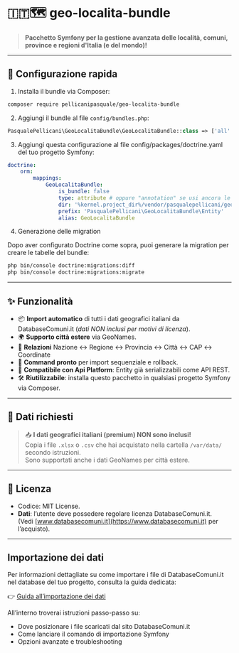 # 🇮🇹🗺️ geo-localita-bundle

> **Pacchetto Symfony per la gestione avanzata delle località, comuni, province e regioni d'Italia (e del mondo)!**

---

## 🏁 Configurazione rapida

1. Installa il bundle via Composer:

```bash
composer require pellicanipasquale/geo-localita-bundle
```

2. Aggiungi il bundle al file `config/bundles.php`:

  ```php
  PasqualePellicani\GeoLocalitaBundle\GeoLocalitaBundle::class => ['all' => true],
  ```

3. Aggiungi questa configurazione al file config/packages/doctrine.yaml del tuo progetto Symfony:

```yaml
doctrine:
    orm:
        mappings:
            GeoLocalitaBundle:
                is_bundle: false
                type: attribute # oppure "annotation" se usi ancora le annotation
                dir: '%kernel.project_dir%/vendor/pasqualepellicani/geo-localita-bundle/src/Entity'
                prefix: 'PasqualePellicani\GeoLocalitaBundle\Entity'
                alias: GeoLocalitaBundle
```

4. Generazione delle migration

Dopo aver configurato Doctrine come sopra, puoi generare la migration per creare le tabelle del bundle:

```bash
php bin/console doctrine:migrations:diff
php bin/console doctrine:migrations:migrate
```

---

## ✨ Funzionalità

- 📦 **Import automatico** di tutti i dati geografici italiani da DatabaseComuni.it (*dati NON inclusi per motivi di licenza*).
- 🌍 **Supporto città estere** via GeoNames.
- 🔗 **Relazioni** Nazione ↔ Regione ↔ Provincia ↔ Città ↔ CAP ↔ Coordinate
- 🚀 **Command pronto** per import sequenziale e rollback.
- 🧩 **Compatibile con Api Platform**: Entity già serializzabili come API REST.
- 🛠️ **Riutilizzabile**: installa questo pacchetto in qualsiasi progetto Symfony via Composer.

---

## 📂 Dati richiesti

> 📥 **I dati geografici italiani (premium) NON sono inclusi!**  
> Copia i file `.xlsx` o `.csv` che hai acquistato nella cartella `/var/data/` secondo istruzioni.  
> Sono supportati anche i dati GeoNames per città estere.

---

## 🚦 Licenza

- Codice: MIT License.
- **Dati**: l’utente deve possedere regolare licenza DatabaseComuni.it.  
  (Vedi [www.databasecomuni.it](https://www.databasecomuni.it) per l’acquisto).

---

## Importazione dei dati

Per informazioni dettagliate su come importare i file di DatabaseComuni.it nel database del tuo progetto, consulta la guida dedicata:

👉 [Guida all’importazione dei dati](IMPORT.md)

All’interno troverai istruzioni passo-passo su:
- Dove posizionare i file scaricati dal sito DatabaseComuni.it
- Come lanciare il comando di importazione Symfony
- Opzioni avanzate e troubleshooting